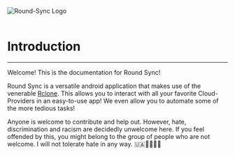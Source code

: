 <div class="intro-logo">
    <img class="main-logo" src="favicon.svg" alt="Round-Sync Logo">
    <br>
    <br>
    <div class="sidebar-quicklinks">
        <a href="https://github.com/newhinton/Round-Sync" title="Git repository" aria-label="Git repository">
            <i class="sidebar-quicklinks-icon fa fa-github"></i>
        </a>
        <a href="https://liberapay.com/newhinton" title="Donate - Liberapay" aria-label="Donate - Liberapay">
            <i class="sidebar-quicklinks-icon fa fa-liberapay"></i>
        </a>
        <a href="https://www.paypal.me/felixnuesse" title="Donate - Paypal" aria-label="Donate - Paypal">
            <i class="sidebar-quicklinks-icon fa fa-paypal"></i>
        </a>
        <a href="https://github.com/sponsors/newhinton/" title="Donate - Github Sponsors" aria-label="Donate - Github Sponsors">
            <i class="sidebar-quicklinks-icon fa fa-github-alt"></i>
        </a>
    </div>
</div>

# Introduction
---


Welcome! This is the documentation for Round Sync!


Round Sync is a versatile android application that makes use of the venerable [Rclone](https://rclone.org/). This allows you to interact with all your favorite Cloud-Providers in an easy-to-use app! We even allow you to automate some of the more tedious tasks!




Anyone is welcome to contribute and help out. However, hate, discrimination and racism are decidedly unwelcome here. If you feel offended by this, you might belong to the group of people who are not welcome. I will not tolerate hate in any way.
🇺🇦🏳️‍⚧🏳️‍🌈
